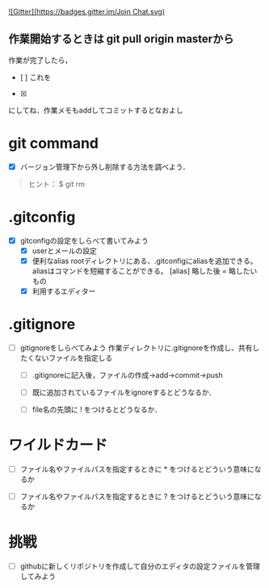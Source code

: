 [![Gitter](https://badges.gitter.im/Join Chat.svg)](https://gitter.im/MaxMEllon/git-recture?utm_source=share-link&utm_medium=link&utm_campaign=share-link)

## 作業開始するときは git pull origin masterから

作業が完了したら，
- [ ]
これを
- [x]
にしてね．作業メモもaddしてコミットするとなおよし

# git command

- [x] バージョン管理下から外し削除する方法を調べよう．
> ヒント： $ git rm

# .gitconfig

- [x] gitconfigの設定をしらべて書いてみよう
  - [x] userとメールの設定
  - [x] 便利なalias
  rootディレクトリにある、.gitconfigにaliasを追加できる。
  aliasはコマンドを短縮することができる。
  [alias] 
    略した後 = 略したいもの
  - [x] 利用するエディター

# .gitignore

- [ ] gitignoreをしらべてみよう
  作業ディレクトリに.gitignoreを作成し、共有したくないファイルを指定しる
  - [ ] .gitignoreに記入後，ファイルの作成->add->commit->push
  - [ ] 既に追加されているファイルをignoreするとどうなるか．

  - [ ] file名の先頭に ! をつけるとどうなるか．

# ワイルドカード

- [ ] ファイル名やファイルパスを指定するときに * をつけるとどういう意味になるか
- [ ] ファイル名やファイルパスを指定するときに ? をつけるとどういう意味になるか


# 挑戦

- [ ] githubに新しくリポジトリを作成して自分のエディタの設定ファイルを管理してみよう
